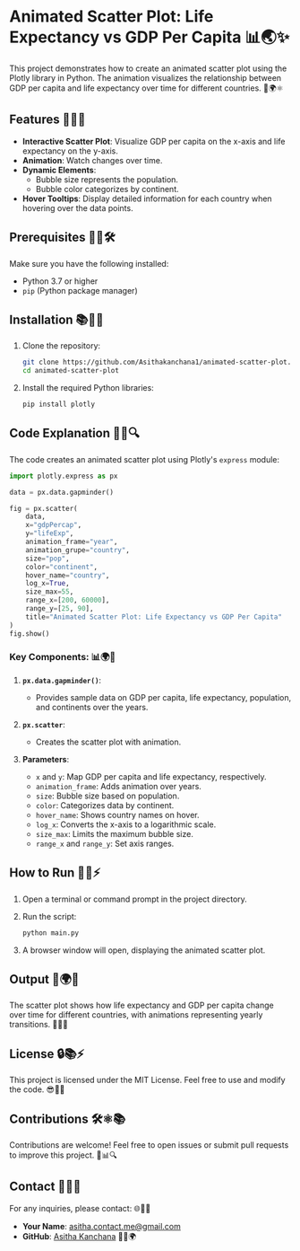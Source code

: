 # Animated Scatter Plot: Life Expectancy vs GDP Per Capita 📊🌏✨

This project demonstrates how to create an animated scatter plot using the Plotly library in Python. The animation visualizes the relationship between GDP per capita and life expectancy over time for different countries. 🚀🌍⚛️

## Features 🎉🎨💡

- **Interactive Scatter Plot**: Visualize GDP per capita on the x-axis and life expectancy on the y-axis.
- **Animation**: Watch changes over time.
- **Dynamic Elements**:
  - Bubble size represents the population.
  - Bubble color categorizes by continent.
- **Hover Tooltips**: Display detailed information for each country when hovering over the data points.

## Prerequisites 🔢🎨🛠️

Make sure you have the following installed:

- Python 3.7 or higher
- `pip` (Python package manager)

## Installation 📚🔧🌐

1. Clone the repository:

   ```bash
   git clone https://github.com/Asithakanchana1/animated-scatter-plot.git
   cd animated-scatter-plot
   ```

2. Install the required Python libraries:

   ```bash
   pip install plotly
   ```

## Code Explanation 📝🌈🔍

The code creates an animated scatter plot using Plotly's `express` module:

```python
import plotly.express as px

data = px.data.gapminder()

fig = px.scatter(
    data,
    x="gdpPercap",
    y="lifeExp",
    animation_frame="year",
    animation_grupe="country",
    size="pop",
    color="continent",
    hover_name="country",
    log_x=True,
    size_max=55,
    range_x=[200, 60000],
    range_y=[25, 90],
    title="Animated Scatter Plot: Life Expectancy vs GDP Per Capita"
)
fig.show()
```

### Key Components: 📊🌍🔬

1. **`px.data.gapminder()`**:
   - Provides sample data on GDP per capita, life expectancy, population, and continents over the years.

2. **`px.scatter`**:
   - Creates the scatter plot with animation.

3. **Parameters**:
   - `x` and `y`: Map GDP per capita and life expectancy, respectively.
   - `animation_frame`: Adds animation over years.
   - `size`: Bubble size based on population.
   - `color`: Categorizes data by continent.
   - `hover_name`: Shows country names on hover.
   - `log_x`: Converts the x-axis to a logarithmic scale.
   - `size_max`: Limits the maximum bubble size.
   - `range_x` and `range_y`: Set axis ranges.

## How to Run 🚀🌐⚡

1. Open a terminal or command prompt in the project directory.

2. Run the script:

   ```bash
   python main.py
   ```

3. A browser window will open, displaying the animated scatter plot.

## Output 🎨🌍🌆

The scatter plot shows how life expectancy and GDP per capita change over time for different countries, with animations representing yearly transitions. 🚀🌐✨

## License 🔒📚⚡

This project is licensed under the MIT License. Feel free to use and modify the code. 😎🔧✨

## Contributions 🛠️⚛️📚

Contributions are welcome! Feel free to open issues or submit pull requests to improve this project. 🎉📊🔍

## Contact 📧🎨👤

For any inquiries, please contact: 🌐📢🎉

- **Your Name**: [asitha.contact.me@gmail.com](mailto:asitha.contact.me@gmail.com)
- **GitHub**: [Asitha Kanchana](https://github.com/Asithakanchana1) 🔎🌈🌍

